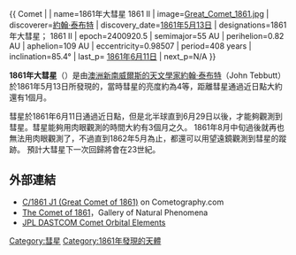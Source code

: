 {{ Comet | | name=1861年大彗星
1861 II |
image=[Great_Comet_1861.jpg](https://zh.wikipedia.org/wiki/File:Great_Comet_1861.jpg "fig:Great_Comet_1861.jpg")
| discoverer=[約翰·泰布特](../Page/約翰·泰布特.md "wikilink") |
discovery_date=[1861年](../Page/1861年.md "wikilink")[5月13日](../Page/5月13日.md "wikilink")
| designations=1861年大彗星；
1861 II | epoch=2400920.5 | semimajor=55 AU | perihelion=0.82 AU |
aphelion=109 AU | eccentricity=0.98507 | period=408 years |
inclination=85.4° | last_p=
[1861年](../Page/1861年.md "wikilink")[6月11日](../Page/6月11日.md "wikilink")
| next_p=N/A }}

**1861年大彗星**（）是由[澳洲](../Page/澳洲.md "wikilink")[新南威爾斯的天文學家](../Page/新南威爾斯.md "wikilink")[約翰·泰布特](../Page/約翰·泰布特.md "wikilink")（John
Tebbutt）於1861年5月13日所發現的，當時彗星的亮度約為4等，距離彗星通過近日點大約還有1個月。

彗星於1861年6月11日通過近日點，但是北半球直到6月29日以後，才能夠觀測到彗星。彗星能夠用肉眼觀測的時間大約有3個月之久。
1861年8月中旬過後就再也無法用肉眼觀測了，不過直到1862年5月為止，都還可以用望遠鏡觀測到彗星的蹤跡。
預計大彗星下一次回歸將會在23世紀。

## 外部連結

  - [C/1861 J1 (Great Comet
    of 1861)](https://web.archive.org/web/20110903033117/http://cometography.com/lcomets/1861j1.html)
    on Cometography.com
  - [The Comet
    of 1861](https://web.archive.org/web/20050306215110/http://www.phenomena.org.uk/Cometof1861.htm)，Gallery
    of Natural Phenomena
  - [JPL DASTCOM Comet Orbital
    Elements](https://web.archive.org/web/20080906174837/http://ssd.jpl.nasa.gov/data/ELEMENTS.COMET)

[Category:彗星](https://zh.wikipedia.org/wiki/Category:彗星 "wikilink")
[Category:1861年發現的天體](https://zh.wikipedia.org/wiki/Category:1861年發現的天體 "wikilink")